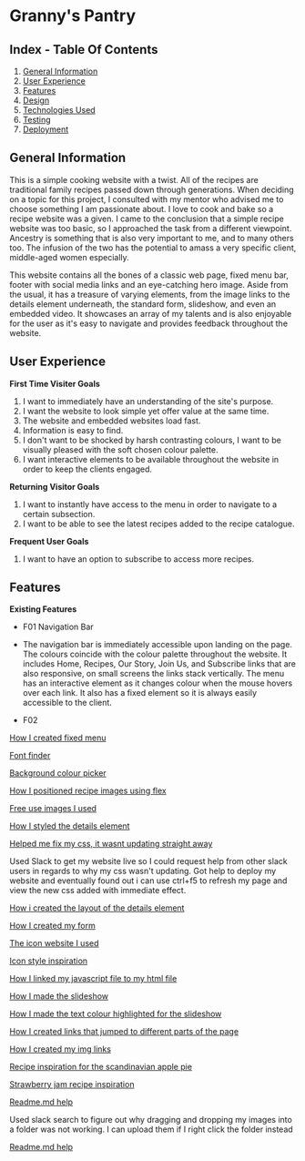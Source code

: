 # Granny's Pantry

## Index - Table Of Contents
1. [General Information](#general-info)
2. [User Experience](#ux)
3. [Features](#features)
4. [Design](#design)
5. [Technologies Used](#tech-used)
6. [Testing](#testing)
7. [Deployment](#deployment)

<a name="general-info"></a>

## General Information
 This is a simple cooking website with a twist. All of the recipes are traditional family recipes passed down through generations. When deciding on a topic for this project, I consulted with my mentor who advised me to choose something I am passionate about. I love to cook and bake so a recipe website was a given. I came to the conclusion that a simple recipe website was too basic, so I approached the task from a different viewpoint. Ancestry is something that is also very important to me, and to many others too. The infusion of the two has the potential to amass a very specific client, middle-aged women especially. 

 This website contains all the bones of a classic web page, fixed menu bar, footer with social media links and an eye-catching hero image. Aside from the usual, it has a treasure of varying elements, from the image links to the details element underneath, the standard form, slideshow, and even an embedded video. It showcases an array of my talents and is also enjoyable for the user as it's easy to navigate and provides feedback throughout the website.

 <a name="ux"></a>

 ## User Experience

 **First Time Visiter Goals**
 1. I want to immediately have an understanding of the site's purpose.
 2. I want the website to look simple yet offer value at the same time.
 3. The website and embedded websites load fast.
 4. Information is easy to find.
 5. I don't want to be shocked by harsh contrasting colours, I want to be visually pleased with the soft chosen colour palette.
 6. I want interactive elements to be available throughout the website in order to keep the clients engaged.

 **Returning Visitor Goals**
 1. I want to instantly have access to the menu in order to navigate to a certain subsection.
 2. I want to be able to see the latest recipes added to the recipe catalogue.

 **Frequent User Goals**
 1. I want to have an option to subscribe to access more recipes.

 <a name="features"></a>

 ## Features

 **Existing Features**

 * F01 Navigation Bar

 * The navigation bar is immediately accessible upon landing on the page. The colours coincide with the colour palette throughout the website. It includes Home, Recipes, Our Story, Join Us, and Subscribe links that are also responsive, on small screens the links stack vertically. The menu has an interactive element as it changes colour when the mouse hovers over each link. It also has a fixed element so it is always easily accessible to the client. 

 * F02 





[How I created fixed menu](https://www.w3schools.com/howto/howto_css_fixed_menu.asp)

[Font finder](https://www.tutorialbrain.com/css_tutorial/css_font_family_list/)

[Background colour picker](https://coolors.co/palettes/palettes)

[How I positioned recipe images using flex](https://www.w3schools.com/howto/howto_css_images_side_by_side.asp)

[Free use images I used](https://pixabay.com/)

[How I styled the details element](https://css-tricks.com/exploring-what-the-details-and-summary-elements-can-do/)

[Helped me fix my css, it wasnt updating straight away](https://stackoverflow.com/questions/12717993/stylesheet-not-updating-when-i-refresh-my-site)

Used Slack to get my website live so I could request help from other slack users in regards to why my css wasn't updating. Got help to deploy my website and eventually found out i can use ctrl+f5 to refresh my page and view the new css added with immediate effect.

[How i created the layout of the details element](https://www.w3schools.com/howto/howto_css_three_columns.asp)

[How I created my form](https://www.w3schools.com/html/html_forms.asp)

[The icon website I used](https://fontawesome.com/search?q=social%20media&o=r)

[Icon style inspiration](https://www.w3schools.com/howto/howto_css_social_media_buttons.asp)

[How I linked my javascript file to my html file](https://pagedart.com/blog/how-to-link-javascript-to-html/)

[How I made the slideshow](https://www.w3schools.com/howto/howto_js_slideshow.asp)

[How I made the text colour highlighted for the slideshow](https://www.coding-dude.com/wp/css/highlight-text-css/#:~:text=Simple%20CSS%20Highlight%20Text%20Effect%20Besides%20the%20%3Cmark%3E,the%20same%20thing%20as%20the%20HTML%20%3Cmark%3E%20tag.)

[How I created links that jumped to different parts of the page](https://www.w3docs.com/snippets/html/how-to-create-an-anchor-link-to-jump-to-a-specific-part-of-a-page.html)

[How I created my img links](https://www.w3schools.com/tags/tag_img.asp)

[Recipe inspiration for the scandinavian apple pie](http://www.godecookery.com/twotarts/twotarts.html)

[Strawberry jam recipe inspiration](https://www.epicurious.com/recipes/food/views/old-fashioned-raspberry-jam-230700)

[Readme.md help](https://www.ionos.com/digitalguide/websites/web-development/readme-file/#:~:text=The%20table%20of%20contents%20can%20be%20structured%20with,IDs%20for%20the%20headlines%20in%20the%20readme%20file.)

Used slack search to figure out why dragging and dropping my images into a folder was not working. I can upload them if I right click the folder instead

[Readme.md help](https://markdownguide.org/cheat-sheet/)